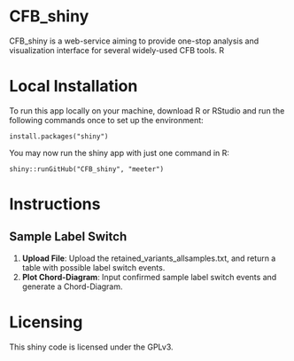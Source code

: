 # CFB_shiny #
CFB_shiny is a web-service aiming to provide one-stop analysis and visualization interface for several widely-used CFB tools. R

# Local Installation
To run this app locally on your machine, download R or RStudio and run the following commands once to set up the environment:

```
install.packages("shiny")
```

You may now run the shiny app with just one command in R:

```
shiny::runGitHub("CFB_shiny", "meeter")
```

# Instructions
## Sample Label Switch
1. __Upload File__: Upload the retained_variants_allsamples.txt, and return a table with possible label switch events.
2. __Plot Chord-Diagram__: Input confirmed sample label switch events and generate a Chord-Diagram.

# Licensing
This shiny code is licensed under the GPLv3.
